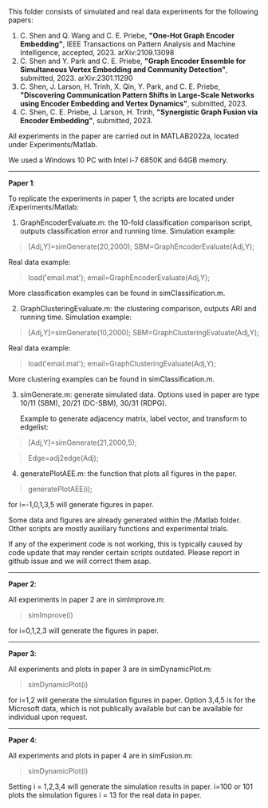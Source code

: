 This folder consists of simulated and real data experiments for the following papers: 
1. C. Shen and Q. Wang and C. E. Priebe, **"One-Hot Graph Encoder Embedding"**, IEEE Transactions on Pattern Analysis and Machine Intelligence, accepted, 2023. arXiv:2109.13098
2. C. Shen and Y. Park and C. E. Priebe, **"Graph Encoder Ensemble for Simultaneous Vertex Embedding and Community Detection"**, submitted, 2023. arXiv:2301.11290
3. C. Shen, J. Larson, H. Trinh, X. Qin, Y. Park, and C. E. Priebe, **"Discovering Communication Pattern Shifts in Large-Scale Networks using Encoder Embedding and Vertex Dynamics"**, submitted, 2023. 
4. C. Shen, C. E. Priebe, J. Larson, H. Trinh, **"Synergistic Graph Fusion via Encoder Embedding"**, submitted, 2023. 

All experiments in the paper are carried out in MATLAB2022a, located under Experiments/Matlab.

We used a Windows 10 PC with Intel i-7 6850K and 64GB memory.

-----------------------------------------------------------------------------------
**Paper 1**:

To replicate the experiments in paper 1, the scripts are located under /Experiments/Matlab:

1. GraphEncoderEvaluate.m: the 10-fold classification comparison script, outputs classification error and running time.
   Simulation example: 
> [Adj,Y]=simGenerate(20,2000); SBM=GraphEncoderEvaluate(Adj,Y);

   Real data example: 
   
> load('email.mat'); email=GraphEncoderEvaluate(Adj,Y);

   More classification examples can be found in simClassification.m.


2. GraphClusteringEvaluate.m: the clustering comparison, outputs ARI and running time.
   Simulation example: 
   
> [Adj,Y]=simGenerate(10,2000); SBM=GraphClusteringEvaluate(Adj,Y);

   Real data example: 
   
> load('email.mat'); email=GraphClusteringEvaluate(Adj,Y);

   More clustering examples can be found in simClassification.m.
   

3. simGenerate.m: generate simulated data. Options used in paper are type 10/11 (SBM), 20/21 (DC-SBM), 30/31 (RDPG).

   Example to generate adjacency matrix, label vector, and transform to edgelist: 
   
> [Adj,Y]=simGenerate(21,2000,5);

> Edge=adj2edge(Adj); 


4. generatePlotAEE.m: the function that plots all figures in the paper. 

> generatePlotAEE(i);

for i=-1,0,1,3,5 will generate figures in paper. 

Some data and figures are already generated within the /Matlab folder. Other scripts are mostly auxiliary functions and experimental trials.

If any of the experiment code is not working, this is typically caused by code update that may render certain scripts outdated. 
Please report in github issue and we will correct them asap.

-----------------------------------------------------------------------------------
**Paper 2**:

All experiments in paper 2 are in simImprove.m:

> simImprove(i) 

for i=0,1,2,3 will generate the figures in paper.

-----------------------------------------------------------------------------------
**Paper 3**:

All experiments and plots in paper 3 are in simDynamicPlot.m:

> simDynamicPlot(i) 

for i=1,2 will generate the simulation figures in paper.
Option 3,4,5 is for the Microsoft data, which is not publically available but can be available for individual upon request.

-----------------------------------------------------------------------------------
**Paper 4**:

All experiments and plots in paper 4 are in simFusion.m:

> simDynamicPlot(i) 

Setting i = 1,2,3,4 will generate the simulation results in paper. i=100 or 101 plots the simulation figures
i = 13 for the real data in paper.
